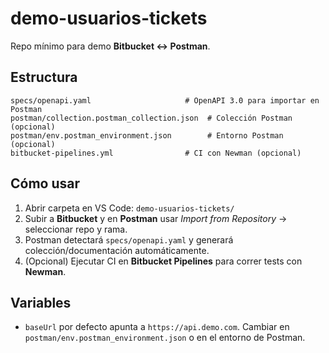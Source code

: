 # demo-usuarios-tickets

Repo mínimo para demo **Bitbucket ↔ Postman**.

## Estructura
```
specs/openapi.yaml                     # OpenAPI 3.0 para importar en Postman
postman/collection.postman_collection.json  # Colección Postman (opcional)
postman/env.postman_environment.json        # Entorno Postman (opcional)
bitbucket-pipelines.yml                # CI con Newman (opcional)
```

## Cómo usar
1) Abrir carpeta en VS Code: `demo-usuarios-tickets/`
2) Subir a **Bitbucket** y en **Postman** usar *Import from Repository* → seleccionar repo y rama.
3) Postman detectará `specs/openapi.yaml` y generará colección/documentación automáticamente.
4) (Opcional) Ejecutar CI en **Bitbucket Pipelines** para correr tests con **Newman**.

## Variables
- `baseUrl` por defecto apunta a `https://api.demo.com`. Cambiar en `postman/env.postman_environment.json` o en el entorno de Postman.
